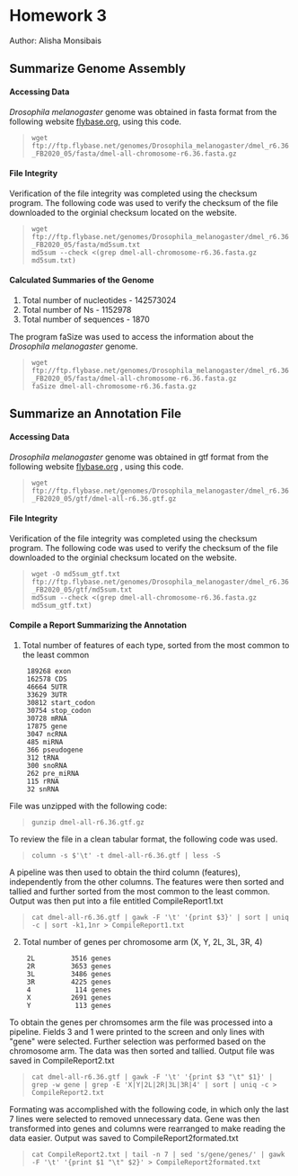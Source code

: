 # Homework 3

Author: Alisha Monsibais

## Summarize Genome Assembly 

#### Accessing Data 
_Drosophila melanogaster_ genome was obtained in fasta format from the following website [flybase.org](http://flybase.org/), using this code. 

>
>`wget ftp://ftp.flybase.net/genomes/Drosophila_melanogaster/dmel_r6.36_FB2020_05/fasta/dmel-all-chromosome-r6.36.fasta.gz`
>


#### File Integrity 
Verification of the file integrity was completed using the checksum program. The following code was used to verify the checksum of the file downloaded to the orginial checksum located on the website. 
>
>`wget ftp://ftp.flybase.net/genomes/Drosophila_melanogaster/dmel_r6.36_FB2020_05/fasta/md5sum.txt` <br>
>`md5sum --check <(grep dmel-all-chromosome-r6.36.fasta.gz md5sum.txt)`
>

#### Calculated Summaries of the Genome 
1. Total number of nucleotides - 142573024
2. Total number of Ns - 1152978
3. Total number of sequences - 1870

The program faSize was used to access the information about the _Drosophila melanogaster_ genome. 

>
>`wget ftp://ftp.flybase.net/genomes/Drosophila_melanogaster/dmel_r6.36_FB2020_05/fasta/dmel-all-chromosome-r6.36.fasta.gz`<br> 
>`faSize dmel-all-chromosome-r6.36.fasta.gz`
>

## Summarize an Annotation File

#### Accessing Data
_Drosophila melanogaster_ genome was obtained in gtf format from the following website [flybase.org](http://flybase.org/) , using this code.

>
>`wget ftp://ftp.flybase.net/genomes/Drosophila_melanogaster/dmel_r6.36_FB2020_05/gtf/dmel-all-r6.36.gtf.gz`
>

#### File Integrity
Verification of the file integrity was completed using the checksum program. The following code was used to verify the checksum of the file downloaded to the orginial checksum located on the website.

>
>`wget -O md5sum_gtf.txt ftp://ftp.flybase.net/genomes/Drosophila_melanogaster/dmel_r6.36_FB2020_05/gtf/md5sum.txt`<br>
>`md5sum --check <(grep dmel-all-chromosome-r6.36.fasta.gz md5sum_gtf.txt)`
>

#### Compile a Report Summarizing the Annotation 
1. Total number of features of each type, sorted from the most common to the least common 

		189268 exon 
		162578 CDS 
		46664 5UTR 
		33629 3UTR 
		30812 start_codon 
		30754 stop_codon 
		30728 mRNA 
		17875 gene 
		3047 ncRNA 
		485 miRNA 
		366 pseudogene 
		312 tRNA 
		300 snoRNA 
		262 pre_miRNA 
		115 rRNA 
		32 snRNA 

File was unzipped with the following code:
>
>`gunzip dmel-all-r6.36.gtf.gz`
>
To review the file in a clean tabular format, the following code was used. 
>
>`column -s $'\t' -t dmel-all-r6.36.gtf | less -S`
>
A pipeline was then used to obtain the third column (features), independently from the other columns. The features were then sorted and tallied and further sorted from the most common to the least common. Output was then put into a file entitled CompileReport1.txt
>
>`cat dmel-all-r6.36.gtf | gawk -F '\t' '{print $3}' | sort | uniq -c | sort -k1,1nr > CompileReport1.txt`
>

2. Total number of genes per chromosome arm (X, Y, 2L, 3L, 3R, 4)

		
		2L         3516 genes 
		2R         3653 genes 
		3L         3486 genes 
		3R         4225 genes 
		4           114 genes 
		X          2691 genes
		Y           113 genes 

To obtain the genes per chromsomes arm the file was processed into a pipeline. Fields 3 and 1 were printed to the screen and only lines with "gene" were selected. Further selection was performed based on the chromosome arm. The data was then sorted and tallied. Output file was saved in CompileReport2.txt
>
>`cat dmel-all-r6.36.gtf | gawk -F '\t' '{print $3 "\t" $1}' | grep -w gene | grep -E 'X|Y|2L|2R|3L|3R|4' | sort | uniq -c > CompileReport2.txt` 
>
Formating was accomplished with the following code, in which only the last 7 lines were selected to removed unnecessary data. Gene was then transformed into genes and columns were rearranged to make reading the data easier. Output was saved to CompileReport2formated.txt
>
>`cat CompileReport2.txt | tail -n 7 | sed 's/gene/genes/' | gawk -F '\t' '{print $1 "\t" $2}' > CompileReport2formated.txt`
>



